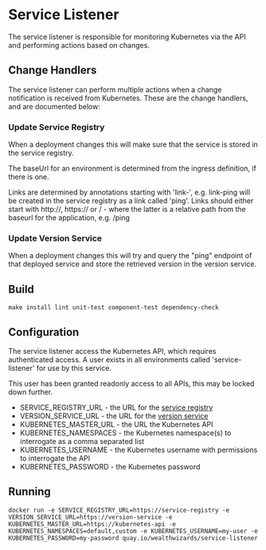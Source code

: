 # Service Listener

The service listener is responsible for monitoring Kubernetes via the API and performing actions based on changes.

## Change Handlers

The service listener can perform multiple actions when a change notification is received from Kubernetes. These are
the change handlers, and are documented below:

### Update Service Registry

When a deployment changes this will make sure that the service is stored in the service registry.

The baseUrl for an environment is determined from the ingress definition, if there is one.

Links are determined by annotations starting with 'link-', e.g. link-ping will be created in the service registry as a
link called 'ping'. Links should either start with http://, https:// or / - where the latter is a relative path from the
baseurl for the application, e.g. /ping

### Update Version Service

When a deployment changes this will try and query the "ping" endpoint of that deployed service and store the retrieved
version in the version service.

## Build

```
make install lint unit-test component-test dependency-check
```

## Configuration

The service listener access the Kubernetes API, which requires authenticated access. A user exists in all environments
called 'service-listener' for use by this service.

This user has been granted readonly access to all APIs, this may be locked down further.

* SERVICE_REGISTRY_URL - the URL for the [service registry](https://github.com/WealthWizardsEngineering/service-registry)
* VERSION_SERVICE_URL - the URL for the [version service](https://github.com/WealthWizardsEngineering/version-service)
* KUBERNETES_MASTER_URL - the URL the Kubernetes API
* KUBERNETES_NAMESPACES - the Kubernetes namespace(s) to interrogate as a comma separated list
* KUBERNETES_USERNAME - the Kubernetes username with permissions to interrogate the API
* KUBERNETES_PASSWORD - the Kubernetes password

## Running

```
docker run -e SERVICE_REGISTRY_URL=https://service-registry -e VERSION_SERVICE_URL=https://version-service -e KUBERNETES_MASTER_URL=https://kubernetes-api -e KUBERNETES_NAMESPACES=default,custom -e KUBERNETES_USERNAME=my-user -e KUBERNETES_PASSWORD=my-password quay.io/wealthwizards/service-listener
```

